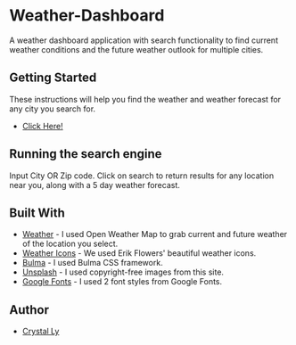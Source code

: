 # Weather-Dashboard
A weather dashboard application with search functionality to find current weather conditions and the future weather outlook for multiple cities.

## Getting Started

These instructions will help you find the weather and weather forecast for any city you search for.
* [Click Here!](https://cml2377.github.io/weather-dashboard/)

## Running the search engine

Input City OR Zip code.
Click on search to return results for any location near you, along with a 5 day weather forecast.

## Built With

* [Weather](https://openweathermap.org/) - I used Open Weather Map to grab current and future weather of the location you select.
* [Weather Icons](https://github.com/erikflowers/weather-icons/) - We used Erik Flowers' beautiful weather icons.
* [Bulma](https://bulma.io/documentation/) - I used Bulma CSS framework. 
* [Unsplash](https://unsplash.com/) - I used copyright-free images from this site.
* [Google Fonts](https://fonts.google.com/) - I used 2 font styles from Google Fonts.

## Author

* [Crystal Ly](https://github.com/cml2377)
